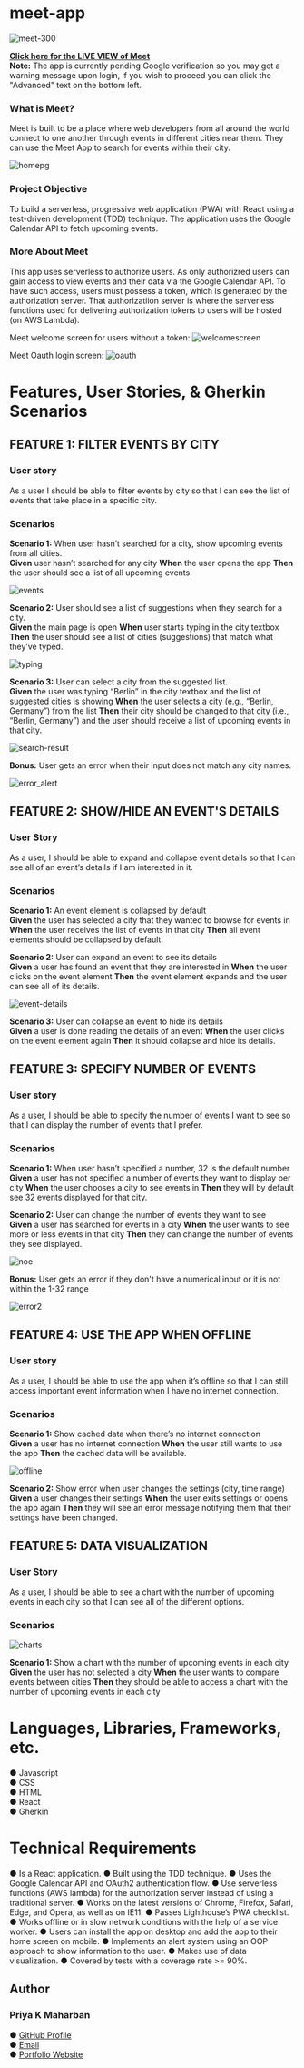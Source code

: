 # meet-app
![meet-300](https://github.com/priya-km/meet/assets/118628757/bccb21dd-1d4c-450c-9549-d4e7d7fc6f77 "Meet Logo")

**[Click here for the LIVE VIEW of Meet](https://priya-km.github.io/meet/ "meet live view link")**
<br>
**Note:**
The app is currently pending Google verification so you may get a warning message upon login, if you wish to proceed you can click the "Advanced" text on the bottom left.

<h3>What is Meet?</h3>
Meet is built to be a place where web developers from all around the world connect to one another through events in different cities near them. They can use the Meet App to search for events within their city.

![homepg](https://github.com/priya-km/meet/assets/118628757/4f302c0d-14b6-4da1-b7b7-1b83a4ddffeb "Meet Main Page")


<h3>Project Objective</h3>
To build a serverless, progressive web application (PWA) with React using a test-driven development (TDD) technique. The application uses the Google Calendar API to fetch upcoming events. 

<h3>More About Meet</h3>

This app uses serverless to authorize users. As only authorizred users can gain access to view events and their data via the Google Calendar API. To have such access, users must possess a token, which is generated by the authorization server. That authorizatiion server is where the serverless functions used for delivering authorization tokens to users will be hosted (on AWS Lambda).


Meet welcome screen for users without a token:
![welcomescreen](https://github.com/priya-km/meet/assets/118628757/3668b1aa-3127-4ba6-b973-da80ba07ed17 "Meet Welcome Screen")


Meet Oauth login screen:
![oauth](https://github.com/priya-km/meet/assets/118628757/530e5ef2-6893-460e-9062-7fd0f84f71ef "Meet Oauth Login Screen")

<h1>Features, User Stories, & Gherkin Scenarios</h1>

<h2> FEATURE 1: FILTER EVENTS BY CITY </h2>

<h3>User story</h3>
As a user I should be able to filter events by city so that I can see the list of events that take place in a specific city.

<h3>Scenarios</h3>

**Scenario 1:** When user hasn’t searched for a city, show upcoming events from all cities. <br>
**Given** user hasn’t searched for any city **When** the user opens the app **Then** the user should see a list of all upcoming events.

![events](https://github.com/priya-km/meet/assets/118628757/219b9d77-bc3b-42e2-b722-aa4435e7fb10 "Showing all upcoming events from all cities")


**Scenario 2:** User should see a list of suggestions when they search for a city. <br>
**Given** the main page is open **When** user starts typing in the city textbox **Then** the user should see a list of cities (suggestions) that match what they’ve typed.

![typing](https://github.com/priya-km/meet/assets/118628757/104f2b14-02a8-4085-aec0-b07eb4de7016 "User seeing suggestions when typing 'To'")


**Scenario 3:** User can select a city from the suggested list. <br>
**Given** the user was typing “Berlin” in the city textbox and the list of suggested cities is showing **When** the user selects a city (e.g., “Berlin, Germany”) from the list **Then** their city should be changed to that city (i.e., “Berlin, Germany”) and the user should receive a list of upcoming events in that city.

![search-result](https://github.com/priya-km/meet/assets/118628757/31db3e50-d269-4c2c-98dd-47c5233855bb "Berlin, Germany search result")

**Bonus:** User gets an error when their input does not match any city names.

![error_alert](https://github.com/priya-km/meet/assets/118628757/611ef9c6-9b48-45c4-bfa6-d99faf1607c8)


<h2>FEATURE 2: SHOW/HIDE AN EVENT'S DETAILS</h2>

<h3>User Story</h3>
As a user, I should be able to expand and collapse event details so that I can see all of an event’s details if I am interested in it.

<h3>Scenarios</h3>

**Scenario 1:** An event element is collapsed by default <br>
**Given** the user has  selected a city that they wanted to browse for events in **When** the user receives the list of events in that city **Then** all event elements should be collapsed by default.

**Scenario 2:** User can expand an event to see its details <br>
**Given** a user has found an event that they are interested in **When** the user clicks on the event element **Then** the event element expands and the user can see all of its details.

![event-details](https://github.com/priya-km/meet/assets/118628757/b2906331-ab1a-4888-ad0e-6bbbec85dd3f "Expanded event details")


**Scenario 3:** User can collapse an event to hide its details <br>
**Given** a user is done reading the details of an event **When** the user clicks on the event element again **Then** it should collapse and hide its details.

<h2>FEATURE 3: SPECIFY NUMBER OF EVENTS</h2>

<h3>User story</h3>
As a user, I should be able to specify the number of events I want to see so that I can display the number of events that I prefer.

<h3>Scenarios</h3>

**Scenario 1:** When user hasn’t specified a number, 32 is the default number <br>
**Given** a user has not specified a number of events they want to display per city **When** the user chooses a city to see events in **Then** they will by default see 32 events displayed for that city.

**Scenario 2:** User can change the number of events they want to see <br>
**Given** a user has searched for events in a city **When** the user wants to see more or less events in that city **Then** they can change the number of events they see displayed.

![noe](https://github.com/priya-km/meet/assets/118628757/7336bccb-94d1-4d98-8ba3-7635c77b9abf "Number of events changed to 2 screenshot")

**Bonus:** User gets an error if they don't have a numerical input or it is not within the 1-32 range

![error2](https://github.com/priya-km/meet/assets/118628757/d69d4849-01ba-4ea8-b873-bd6f73f34661 "Number of events error")



<h2>FEATURE 4: USE THE APP WHEN OFFLINE</h2>

<h3>User story</h3>
As a user, I should be able to use the app when it’s offline so that I can still access important event information when I have no internet connection.

<h3>Scenarios</h3>

**Scenario 1:** Show cached data when there’s no internet connection <br>
**Given** a user has no internet connection **When** the user still wants to use the app **Then** the cached data will be available.

![offline](https://github.com/priya-km/meet/assets/118628757/8e3ecb30-d68f-4e9a-bcfd-2fe1673d1be2 "Offline warning message")


**Scenario 2:** Show error when user changes the settings (city, time range) <br>
**Given** a user changes their settings **When** the user exits settings or opens the app again **Then** they will see an error message notifying them that their settings have been changed.

<h2>FEATURE 5: DATA VISUALIZATION</h2>

<h3>User Story</h3>
As a user, I should be able to see  a chart with the number of upcoming events in each city so that I can see all of the different options.

<h3>Scenarios</h3>

![charts](https://github.com/priya-km/meet/assets/118628757/4443fb39-3989-4da5-9228-bf81e438a4b0 "Event charts")

**Scenario 1:** Show a chart with the number of upcoming events in each city <br>
**Given** the user has not selected a city **When** the user wants to compare events between cities **Then** they should be able to access a chart with the number of upcoming events in each city

<h1>Languages, Libraries, Frameworks, etc.</h1>
● Javascript <br>
● CSS <br>
● HTML <br>
● React <br>
● Gherkin <br>
  
<h1>Technical Requirements</h1>
● Is a React application.
● Built using the TDD technique.
● Uses the Google Calendar API and OAuth2 authentication flow.
● Use serverless functions (AWS lambda) for the authorization server
instead of using a traditional server.
● Works on the latest versions of Chrome, Firefox, Safari, Edge, and Opera, as well
as on IE11.
● Passes Lighthouse’s PWA checklist.
● Works offline or in slow network conditions with the help of a service worker.
● Users can install the app on desktop and add the app to their home screen on
mobile.
● Implements an alert system using an OOP approach to show information to the
user.
● Makes use of data visualization.
● Covered by tests with a coverage rate >= 90%.


<h2>Author</h2>
<h3>Priya K Maharban</h3>

● [GitHub Profile](https://github.com/priya-km "Priya-Maharban GitHub profile link")
<br>
● [Email](mailto:priyakmaharban@gmail.com?subject=Hi% "Hi!")
<br>
● [Portfolio Website](https://priya-km.github.io/portfolio "Priya Maharban Portfolio website")

